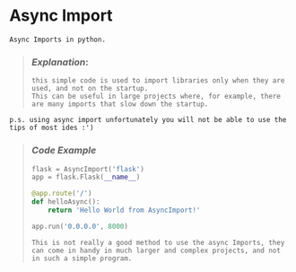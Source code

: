 # Async Import

`Async Imports in python.`

> ### *Explanation*:
> ```
> this simple code is used to import libraries only when they are used, and not on the startup.
> This can be useful in large projects where, for example, there are many imports that slow down the startup.
> ```
`p.s. using async import unfortunately you will not be able to use the tips of most ides :')`

> ### *Code Example*
> ```py
> flask = AsyncImport('flask')
> app = flask.Flask(__name__)
> 
> @app.route('/')
> def helloAsync():
>     return 'Hello World from AsyncImport!'
> 
> app.run('0.0.0.0', 8000)
> ```
> `This is not really a good method to use the async Imports,
they can come in handy in much larger and complex projects,
and not in such a simple program.`